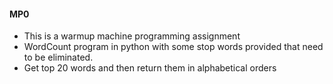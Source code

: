 #### MP0
* This is a warmup machine programming assignment 
* WordCount program in python with some stop words provided that need to be eliminated.
* Get top 20 words and then return them in alphabetical orders

